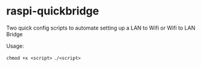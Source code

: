 # raspi-quickbridge
Two quick config scripts to automate setting up a LAN to Wifi or Wifi to LAN Bridge

Usage:

`chmod +x <script>`
`./<script>`
  
